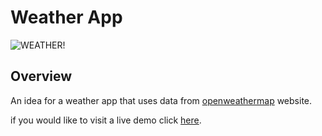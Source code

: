 # Weather App

![WEATHER!](https://www9.0zz0.com/2023/03/15/14/962573899.png)

## Overview

An idea for a weather app that uses data from [openweathermap](https://home.openweathermap.org/) website.

if you would like to visit a live demo click [here](https://weather-app-zeta-gilt.vercel.app/).
